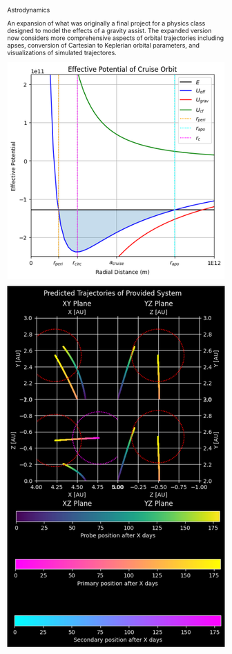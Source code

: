 Astrodynamics

An expansion of what was originally a final project for a physics class designed to model the effects of a gravity assist. The expanded version now considers more comprehensive aspects of orbital trajectories including apses, conversion of Cartesian to Keplerian orbital parameters, and visualizations of simulated trajectores.

![alt text](https://github.com/evan-bauer/astrodynamics/blob/main/effective_potential.png)

![alt text](https://github.com/evan-bauer/astrodynamics/blob/main/jupiter_encounter.png)
